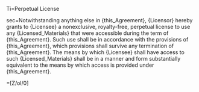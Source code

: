 Ti=Perpetual License

sec=Notwithstanding anything else in {this_Agreement}, {Licensor} hereby grants to {Licensee} a nonexclusive, royalty-free, perpetual license to use any {Licensed_Materials} that were accessible during the term of {this_Agreement}.  Such use shall be in accordance with the provisions of {this_Agreement}, which provisions shall survive any termination of {this_Agreement}.  The means by which {Licensee} shall have access to such {Licensed_Materials} shall be in a manner and form substantially equivalent to the means by which access is provided under {this_Agreement}.

=[Z/ol/0]
